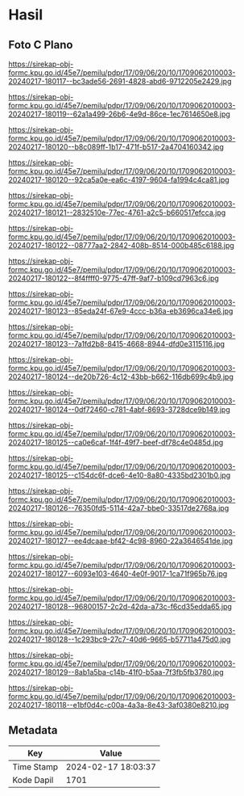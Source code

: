 # Hasil

## Foto C Plano

https://sirekap-obj-formc.kpu.go.id/45e7/pemilu/pdpr/17/09/06/20/10/1709062010003-20240217-180117--bc3ade56-2691-4828-abd6-9712205e2429.jpg

https://sirekap-obj-formc.kpu.go.id/45e7/pemilu/pdpr/17/09/06/20/10/1709062010003-20240217-180119--62a1a499-26b6-4e9d-86ce-1ec7614650e8.jpg

https://sirekap-obj-formc.kpu.go.id/45e7/pemilu/pdpr/17/09/06/20/10/1709062010003-20240217-180120--b8c089ff-1b17-471f-b517-2a4704160342.jpg

https://sirekap-obj-formc.kpu.go.id/45e7/pemilu/pdpr/17/09/06/20/10/1709062010003-20240217-180120--92ca5a0e-ea6c-4197-9604-fa1994c4ca81.jpg

https://sirekap-obj-formc.kpu.go.id/45e7/pemilu/pdpr/17/09/06/20/10/1709062010003-20240217-180121--2832510e-77ec-4761-a2c5-b660517efcca.jpg

https://sirekap-obj-formc.kpu.go.id/45e7/pemilu/pdpr/17/09/06/20/10/1709062010003-20240217-180122--08777aa2-2842-408b-8514-000b485c6188.jpg

https://sirekap-obj-formc.kpu.go.id/45e7/pemilu/pdpr/17/09/06/20/10/1709062010003-20240217-180122--8f4ffff0-9775-47ff-9af7-b109cd7963c6.jpg

https://sirekap-obj-formc.kpu.go.id/45e7/pemilu/pdpr/17/09/06/20/10/1709062010003-20240217-180123--85eda24f-67e9-4ccc-b36a-eb3696ca34e6.jpg

https://sirekap-obj-formc.kpu.go.id/45e7/pemilu/pdpr/17/09/06/20/10/1709062010003-20240217-180123--7a1fd2b8-8415-4668-8944-dfd0e3115116.jpg

https://sirekap-obj-formc.kpu.go.id/45e7/pemilu/pdpr/17/09/06/20/10/1709062010003-20240217-180124--de20b726-4c12-43bb-b662-116db699c4b9.jpg

https://sirekap-obj-formc.kpu.go.id/45e7/pemilu/pdpr/17/09/06/20/10/1709062010003-20240217-180124--0df72460-c781-4abf-8693-3728dce9b149.jpg

https://sirekap-obj-formc.kpu.go.id/45e7/pemilu/pdpr/17/09/06/20/10/1709062010003-20240217-180125--ca0e6caf-1f4f-49f7-beef-df78c4e0485d.jpg

https://sirekap-obj-formc.kpu.go.id/45e7/pemilu/pdpr/17/09/06/20/10/1709062010003-20240217-180125--c154dc6f-dce6-4e10-8a80-4335bd2301b0.jpg

https://sirekap-obj-formc.kpu.go.id/45e7/pemilu/pdpr/17/09/06/20/10/1709062010003-20240217-180126--76350fd5-5114-42a7-bbe0-33517de2768a.jpg

https://sirekap-obj-formc.kpu.go.id/45e7/pemilu/pdpr/17/09/06/20/10/1709062010003-20240217-180127--ee4dcaae-bf42-4c98-8960-22a3646541de.jpg

https://sirekap-obj-formc.kpu.go.id/45e7/pemilu/pdpr/17/09/06/20/10/1709062010003-20240217-180127--6093e103-4640-4e0f-9017-1ca71f965b76.jpg

https://sirekap-obj-formc.kpu.go.id/45e7/pemilu/pdpr/17/09/06/20/10/1709062010003-20240217-180128--96800157-2c2d-42da-a73c-f6cd35edda65.jpg

https://sirekap-obj-formc.kpu.go.id/45e7/pemilu/pdpr/17/09/06/20/10/1709062010003-20240217-180128--1c293bc9-27c7-40d6-9665-b57711a475d0.jpg

https://sirekap-obj-formc.kpu.go.id/45e7/pemilu/pdpr/17/09/06/20/10/1709062010003-20240217-180129--8ab1a5ba-c14b-41f0-b5aa-7f3fb5fb3780.jpg

https://sirekap-obj-formc.kpu.go.id/45e7/pemilu/pdpr/17/09/06/20/10/1709062010003-20240217-180118--e1bf0d4c-c00a-4a3a-8e43-3af0380e8210.jpg


## Metadata

| Key        | Value               |
| ---------- | ------------------- |
| Time Stamp | 2024-02-17 18:03:37 |
| Kode Dapil | 1701                |



